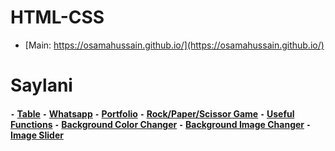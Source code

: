 # HTML-CSS

- [Main: https://osamahussain.github.io/](https://osamahussain.github.io/)

# Saylani

#### `-` [Table](./Saylani/Assignment-01/) `-` [Whatsapp](./Saylani/Assignment-02/) `-` [Portfolio](./Saylani/Assignment-03/) `-` [Rock/Paper/Scissor Game](./Saylani/Assignment-04/) `-` [Useful Functions](./Saylani/Assignment-05/) `-` [Background Color Changer](./Saylani/Assignment-06/) `-` [Background Image Changer](./Saylani/Assignment-07/) `-` [Image Slider](./Saylani/Assignment-08/)
